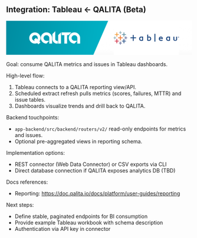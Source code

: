 ## Integration: Tableau ← QALITA (Beta)

<p align="center">
  <img width="800px" height="auto" src="../../../../img/integration/qalita-x-tableau.png"/>
</p>

Goal: consume QALITA metrics and issues in Tableau dashboards.

High-level flow:

1. Tableau connects to a QALITA reporting view/API.
2. Scheduled extract refresh pulls metrics (scores, failures, MTTR) and issue tables.
3. Dashboards visualize trends and drill back to QALITA.

Backend touchpoints:

- `app-backend/src/backend/routers/v2/` read-only endpoints for metrics and issues.
- Optional pre-aggregated views in reporting schema.

Implementation options:

- REST connector (Web Data Connector) or CSV exports via CLI
- Direct database connection if QALITA exposes analytics DB (TBD)

Docs references:

- Reporting: https://doc.qalita.io/docs/platform/user-guides/reporting

Next steps:

- Define stable, paginated endpoints for BI consumption
- Provide example Tableau workbook with schema description
- Authentication via API key in connector


